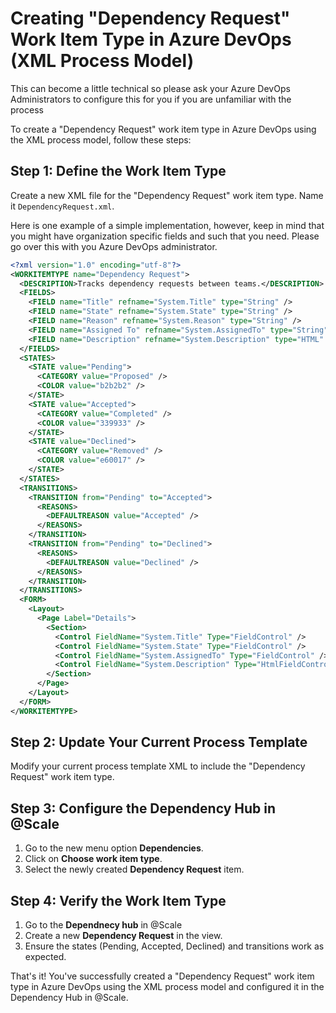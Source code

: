 # Creating "Dependency Request" Work Item Type in Azure DevOps (XML Process Model)

This can become a little technical so please ask your Azure DevOps Administrators to configure this for you if you are unfamiliar with the process

To create a "Dependency Request" work item type in Azure DevOps using the XML process model, follow these steps:

## Step 1: Define the Work Item Type

Create a new XML file for the "Dependency Request" work item type. Name it `DependencyRequest.xml`.

Here is one example of a simple implementation, however, keep in mind that you might have organization specific fields and such that you need. Please go over this with you Azure DevOps administrator.

```xml
<?xml version="1.0" encoding="utf-8"?>
<WORKITEMTYPE name="Dependency Request">
  <DESCRIPTION>Tracks dependency requests between teams.</DESCRIPTION>
  <FIELDS>
    <FIELD name="Title" refname="System.Title" type="String" />
    <FIELD name="State" refname="System.State" type="String" />
    <FIELD name="Reason" refname="System.Reason" type="String" />
    <FIELD name="Assigned To" refname="System.AssignedTo" type="String" />
    <FIELD name="Description" refname="System.Description" type="HTML" />
  </FIELDS>
  <STATES>
    <STATE value="Pending">
      <CATEGORY value="Proposed" />
      <COLOR value="b2b2b2" />
    </STATE>
    <STATE value="Accepted">
      <CATEGORY value="Completed" />
      <COLOR value="339933" />
    </STATE>
    <STATE value="Declined">
      <CATEGORY value="Removed" />
      <COLOR value="e60017" />
    </STATE>
  </STATES>
  <TRANSITIONS>
    <TRANSITION from="Pending" to="Accepted">
      <REASONS>
        <DEFAULTREASON value="Accepted" />
      </REASONS>
    </TRANSITION>
    <TRANSITION from="Pending" to="Declined">
      <REASONS>
        <DEFAULTREASON value="Declined" />
      </REASONS>
    </TRANSITION>
  </TRANSITIONS>
  <FORM>
    <Layout>
      <Page Label="Details">
        <Section>
          <Control FieldName="System.Title" Type="FieldControl" />
          <Control FieldName="System.State" Type="FieldControl" />
          <Control FieldName="System.AssignedTo" Type="FieldControl" />
          <Control FieldName="System.Description" Type="HtmlFieldControl" />
        </Section>
      </Page>
    </Layout>
  </FORM>
</WORKITEMTYPE>
```


## Step 2: Update Your Current Process Template

Modify your current process template XML to include the "Dependency Request" work item type.

## Step 3: Configure the Dependency Hub in @Scale

1. Go to the new menu option **Dependencies**.
2. Click on **Choose work item type**.
3. Select the newly created **Dependency Request** item.

## Step 4: Verify the Work Item Type

1. Go to the **Dependnecy hub** in @Scale
2. Create a new **Dependency Request** in the view.
3. Ensure the states (Pending, Accepted, Declined) and transitions work as expected.

That's it! You've successfully created a "Dependency Request" work item type in Azure DevOps using the XML process model and configured it in the Dependency Hub in @Scale.
